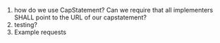1. how do we use CapStatement? Can we require that all implementers SHALL point to the URL of our capstatement?
2. testing?
3. Example requests

